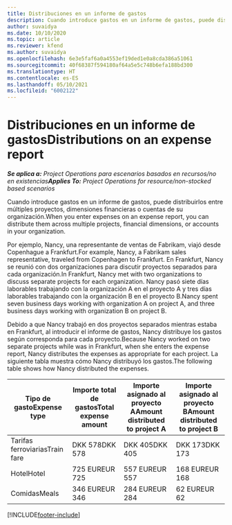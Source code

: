 ```yaml
---
title: Distribuciones en un informe de gastos
description: Cuando introduce gastos en un informe de gastos, puede distribuirlos entre múltiples proyectos, entidades legales o cuentas de su organización.
author: suvaidya
ms.date: 10/10/2020
ms.topic: article
ms.reviewer: kfend
ms.author: suvaidya
ms.openlocfilehash: 6e3e5faf6a0a4553ef19ded1e0a8cda386a51061
ms.sourcegitcommit: 40f68387f594180af64a5e5c748b6efa188bd300
ms.translationtype: HT
ms.contentlocale: es-ES
ms.lasthandoff: 05/10/2021
ms.locfileid: "6002122"
---
```

# <a name="distributions-on-an-expense-report"></a><span data-ttu-id="c3239-103">Distribuciones en un informe de gastos</span><span class="sxs-lookup"><span data-stu-id="c3239-103">Distributions on an expense report</span></span>

<span data-ttu-id="c3239-104">_**Se aplica a:** Project Operations para escenarios basados en recursos/no en existencias_</span><span class="sxs-lookup"><span data-stu-id="c3239-104">_**Applies To:** Project Operations for resource/non-stocked based scenarios_</span></span>

<span data-ttu-id="c3239-105">Cuando introduce gastos en un informe de gastos, puede distribuirlos entre múltiples proyectos, dimensiones financieras o cuentas de su organización.</span><span class="sxs-lookup"><span data-stu-id="c3239-105">When you enter expenses on an expense report, you can distribute them across multiple projects, financial dimensions, or accounts in your organization.</span></span>

<span data-ttu-id="c3239-106">Por ejemplo, Nancy, una representante de ventas de Fabrikam, viajó desde Copenhague a Frankfurt.</span><span class="sxs-lookup"><span data-stu-id="c3239-106">For example, Nancy, a Fabrikam sales representative, traveled from Copenhagen to Frankfurt.</span></span> <span data-ttu-id="c3239-107">En Frankfurt, Nancy se reunió con dos organizaciones para discutir proyectos separados para cada organización.</span><span class="sxs-lookup"><span data-stu-id="c3239-107">In Frankfurt, Nancy met with two organizations to discuss separate projects for each organization.</span></span> <span data-ttu-id="c3239-108">Nancy pasó siete días laborables trabajando con la organización A en el proyecto A y tres días laborables trabajando con la organización B en el proyecto B.</span><span class="sxs-lookup"><span data-stu-id="c3239-108">Nancy spent seven business days working with organization A on project A, and three business days working with organization B on project B.</span></span>

<span data-ttu-id="c3239-109">Debido a que Nancy trabajó en dos proyectos separados mientras estaba en Frankfurt, al introducir el informe de gastos, Nancy distribuye los gastos según corresponda para cada proyecto.</span><span class="sxs-lookup"><span data-stu-id="c3239-109">Because Nancy worked on two separate projects while was in Frankfurt, when she enters the expense report, Nancy distributes the expenses as appropriate for each project.</span></span> <span data-ttu-id="c3239-110">La siguiente tabla muestra cómo Nancy distribuyó los gastos.</span><span class="sxs-lookup"><span data-stu-id="c3239-110">The following table shows how Nancy distributed the expenses.</span></span>

| <span data-ttu-id="c3239-111">Tipo de gasto</span><span class="sxs-lookup"><span data-stu-id="c3239-111">Expense type</span></span> | <span data-ttu-id="c3239-112">Importe total de gastos</span><span class="sxs-lookup"><span data-stu-id="c3239-112">Total expense amount</span></span> | <span data-ttu-id="c3239-113">Importe asignado al proyecto A</span><span class="sxs-lookup"><span data-stu-id="c3239-113">Amount distributed to project A</span></span> | <span data-ttu-id="c3239-114">Importe asignado al proyecto B</span><span class="sxs-lookup"><span data-stu-id="c3239-114">Amount distributed to project B</span></span> |
|--------------|----------------------|---------------------------------|---------------------------------|
| <span data-ttu-id="c3239-115">Tarifas ferroviarias</span><span class="sxs-lookup"><span data-stu-id="c3239-115">Train fare</span></span>   | <span data-ttu-id="c3239-116">DKK 578</span><span class="sxs-lookup"><span data-stu-id="c3239-116">DKK 578</span></span>              | <span data-ttu-id="c3239-117">DKK 405</span><span class="sxs-lookup"><span data-stu-id="c3239-117">DKK 405</span></span>                         | <span data-ttu-id="c3239-118">DKK 173</span><span class="sxs-lookup"><span data-stu-id="c3239-118">DKK 173</span></span>                         |
| <span data-ttu-id="c3239-119">Hotel</span><span class="sxs-lookup"><span data-stu-id="c3239-119">Hotel</span></span>        | <span data-ttu-id="c3239-120">725 EUR</span><span class="sxs-lookup"><span data-stu-id="c3239-120">EUR 725</span></span>              | <span data-ttu-id="c3239-121">557 EUR</span><span class="sxs-lookup"><span data-stu-id="c3239-121">EUR 557</span></span>                         | <span data-ttu-id="c3239-122">168 EUR</span><span class="sxs-lookup"><span data-stu-id="c3239-122">EUR 168</span></span>                         |
| <span data-ttu-id="c3239-123">Comidas</span><span class="sxs-lookup"><span data-stu-id="c3239-123">Meals</span></span>        | <span data-ttu-id="c3239-124">346 EUR</span><span class="sxs-lookup"><span data-stu-id="c3239-124">EUR 346</span></span>              | <span data-ttu-id="c3239-125">284 EUR</span><span class="sxs-lookup"><span data-stu-id="c3239-125">EUR 284</span></span>                         | <span data-ttu-id="c3239-126">62 EUR</span><span class="sxs-lookup"><span data-stu-id="c3239-126">EUR 62</span></span>                          |


[!INCLUDE[footer-include](../includes/footer-banner.md)]